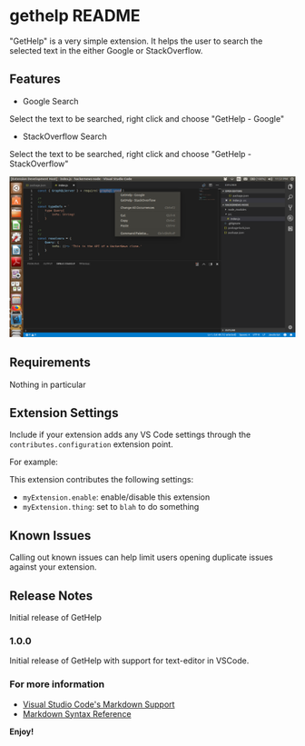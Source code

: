 # gethelp README

"GetHelp" is a very simple extension. It helps the user to search the selected text in the either Google or StackOverflow.

## Features

* Google Search

Select the text to be searched, right click and choose "GetHelp - Google"

* StackOverflow Search

Select the text to be searched, right click and choose "GetHelp - StackOverflow"

![feature X](assets/images/screenshot.png)

## Requirements

Nothing in particular

## Extension Settings

Include if your extension adds any VS Code settings through the `contributes.configuration` extension point.

For example:

This extension contributes the following settings:

* `myExtension.enable`: enable/disable this extension
* `myExtension.thing`: set to `blah` to do something

## Known Issues

Calling out known issues can help limit users opening duplicate issues against your extension.

## Release Notes

Initial release of GetHelp

### 1.0.0

Initial release of GetHelp with support for text-editor in VSCode.


### For more information

* [Visual Studio Code's Markdown Support](http://code.visualstudio.com/docs/languages/markdown)
* [Markdown Syntax Reference](https://help.github.com/articles/markdown-basics/)

**Enjoy!**
